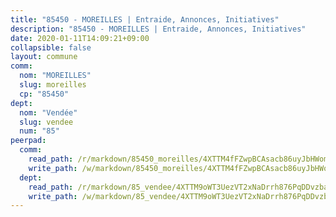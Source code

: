 ```yaml
---
title: "85450 - MOREILLES | Entraide, Annonces, Initiatives"
description: "85450 - MOREILLES | Entraide, Annonces, Initiatives"
date: 2020-01-11T14:09:21+09:00
collapsible: false
layout: commune
comm:
  nom: "MOREILLES"
  slug: moreilles
  cp: "85450"
dept:
  nom: "Vendée"
  slug: vendee
  num: "85"
peerpad:
  comm:
    read_path: /r/markdown/85450_moreilles/4XTTM4fFZwpBCAsacb86uyJbHWomMCvvrKMRhPCW3serUFSvA
    write_path: /w/markdown/85450_moreilles/4XTTM4fFZwpBCAsacb86uyJbHWomMCvvrKMRhPCW3serUFSvA-K3TgUvgWn8aC4mWRwtrnooU6VmhqiAdKhMpUgEDMKa7tS2YtGDWdzpbg4zZT18K5jyAAkAKw38LSsovKJjFpJ1op5hAMuo4qsG7fZF3x7v7k9nP6LmVzSGGSHSw4ntgbqkeBkDQr
  dept:
    read_path: /r/markdown/85_vendee/4XTTM9oWT3UezVT2xNaDrrh876PqDDvzbaovSPP6P6ha63Ezk
    write_path: /w/markdown/85_vendee/4XTTM9oWT3UezVT2xNaDrrh876PqDDvzbaovSPP6P6ha63Ezk-K3TgTz4T2Ao5CxcmNgKRpi6DXEbSZWgvvZNdT7V4KiJycR1vvtGLxg5iYYYKajishdNzKNazAywn7vjwqtQs859ALiENaqFJQsULDwd4rYqVPy8n3JbNCeuPxinCnetCgcSuCcyv
---
```


